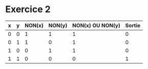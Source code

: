 # Exercice 2

| x | y | NON(x) | NON(y) | NON(x) OU NON(y) | Sortie |
|---|---|--------|--------|------------------|--------|
| 0 | 0 |   1    |   1    |         1        |   0    |
| 0 | 1 |   1    |   0    |         1        |   0    |
| 1 | 0 |   0    |   1    |         1        |   0    |
| 1 | 1 |   0    |   0    |         0        |   1    |
